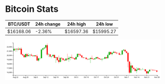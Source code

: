 # Bitcoin Stats

BTC/USDT|24h change|24h high|24h low|
|---|---|---|---|
|$16168.06|-2.36%|$16597.36|$15995.27|

<img src="./chart.svg">

